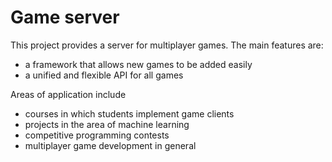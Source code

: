 # Game server

This project provides a server for multiplayer games. The main features are:

- a framework that allows new games to be added easily
- a unified and flexible API for all games

Areas of application include

- courses in which students implement game clients
- projects in the area of machine learning
- competitive programming contests
- multiplayer game development in general

<!-- TODO
- INSTALL and MANUAL
- remove experiments
-->
